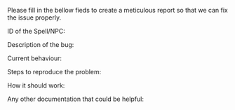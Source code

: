 Please fill in the bellow fieds to create a meticulous report so that we can fix the issue properly.


ID of the Spell/NPC:


Description of the bug:


Current behaviour:


Steps to reproduce the problem:




How it should work:



Any other documentation that could be helpful:
